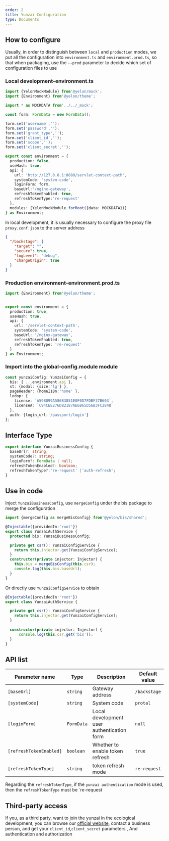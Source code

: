 ```yaml
---
order: 2
title: Yunzai Configuration
type: Documents
---
```


## How to configure

Usually, in order to distinguish between `local` and `production` modes, we put all the configuration into `environment.ts` and `environment.prod.ts`, so that when packaging, use the `--prod` parameter to decide which set of configuration files to use

### Local development-environment.ts

```ts
import {YelonMockModule} from'@yelon/mock';
import {Environment} from'@yelon/theme';

import * as MOCKDATA from'../../_mock';

const form: FormData = new FormData();

form.set('username','');
form.set('password','');
form.set('grant_type','');
form.set('client_id','');
form.set('scope','');
form.set('client_secret','');

export const environment = {
  production: false,
  useHash: true,
  api: {
    url: 'http://127.0.0.1:8080/servlet-context-path',
    systemCode: 'system-code',
    loginForm: form,
    baseUrl:'/nginx-gateway',
    refreshTokenEnabled: true,
    refreshTokenType:'re-request'
  },
  modules: [YelonMockModule.forRoot({data: MOCKDATA})]
} as Environment;
```

In local development, it is usually necessary to configure the proxy file `proxy.conf.json` to the server address

```json
{
  "/backstage": {
    "target": "",
    "secure": true,
    "logLevel": "debug",
    "changeOrigin": true
  }
}
```

### Production environment-environment.prod.ts

```ts
import {Environment} from'@yelon/theme';


export const environment = {
  production: true,
  useHash: true,
  api: {
    url: '/servlet-context-path',
    systemCode: 'system-code',
    baseUrl: '/nginx-gateway',
    refreshTokenEnabled: true,
    refreshTokenType: 're-request'
  }
} as Environment;
```

### Import into the global-config.module module

```ts
const yunzaiConfig: YunzaiConfig = {
  bis: { ...environment.api },
  st: {modal: {size:'lg'} },
  pageHeader: {homeI18n:'home' },
  lodop: {
    license: `A59B099A586B3851E0F0D7FDBF37B603`,
    licenseA: `C94CEE276DB2187AE6B65D56B3FC2848`
  },
  auth: {login_url:'/passport/login'}
};
```

## Interface Type

```ts
export interface YunzaiBusinessConfig {
  baseUrl?: string;
  systemCode?: string;
  loginForm?: FormData | null;
  refreshTokenEnabled?: boolean;
  refreshTokenType?:'re-request' |'auth-refresh';
}
```

## Use in code

Inject `YunzaiBusinessConfig`, use `mergeConfig` under the bis package to merge the configuration

```ts
import {mergeConfig as mergeBisConfig} from'@yelon/bis/shared';

@Injectable({providedIn:'root'})
export class YunzaiAuthService {
  protected bis: YunzaiBusinessConfig;

  private get csr(): YunzaiConfigService {
    return this.injector.get(YunzaiConfigService);
  }
  constructor(private injector: Injector) {
    this.bis = mergeBisConfig(this.csr);
    console.log(this.bis.baseUrl);
  }
}
```

Or directly use `YunzaiConfigService` to obtain

```ts
@Injectable({providedIn:'root'})
export class YunzaiAuthService {

  private get csr(): YunzaiConfigService {
    return this.injector.get(YunzaiConfigService);
  }
  
  constructor(private injector: Injector) {
      console.log(this.csr.get('bis'));
  }
}
```

## API list

| Parameter name | Type | Description | Default value |
|-----|----|----| ---- |
| `[baseUrl]` | `string` | Gateway address | `/backstage` |
| `[systemCode]` | `string` | System code | `protal` |
| `[loginForm]` | `FormData` | Local development user authentication form | `null` |
| `[refreshTokenEnabled]` | `boolean` | Whether to enable token refresh | `true` |
| `[refreshTokenType]` | `string` | token refresh mode | `re-request` |

Regarding the `refreshTokenType`, if the `yunzai authentication` mode is used, then the `refreshTokenType` must be `re-request


## Third-party access

If you, as a third party, want to join the yunzai in the ecological development, you can browse our [official website](https://yunzainfo.com/homePage), contact a business person, and get your `client_id`,`client_secret` parameters , And authentication and authorization
